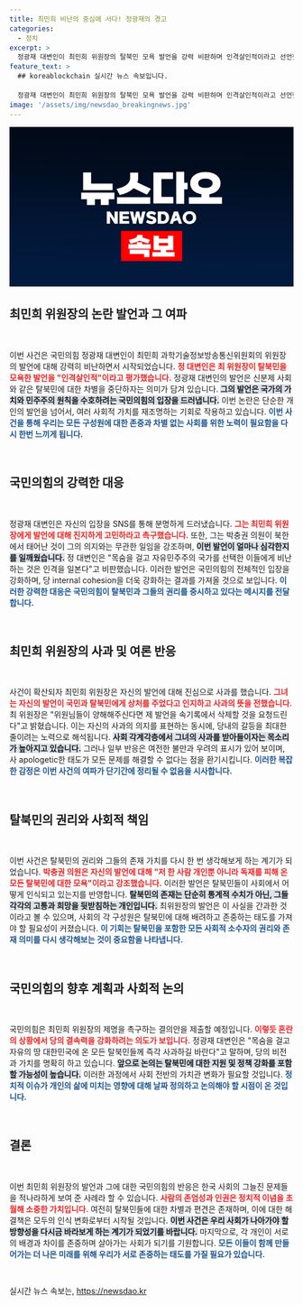 ```yaml
---
title: 최민희 비난의 중심에 서다! 정광재의 경고
categories:
  - 정치
excerpt: >
  정광재 대변인이 최민희 위원장의 탈북민 모욕 발언을 강력 비판하며 인격살인적이라고 선언했다. 국민의힘은 최 의원의 제명 촉구 결의안을 제출하겠다고 경고하며, 탈북민에 대한 존중을 촉구했다.
feature_text: >
  ## koreablockchain 실시간 뉴스 속보입니다.

  정광재 대변인이 최민희 위원장의 탈북민 모욕 발언을 강력 비판하며 인격살인적이라고 선언했다. 국민의힘은 최 의원의 제명 촉구 결의안을 제출하겠다고 경고하며, 탈북민에 대한 존중을 촉구했다.
image: '/assets/img/newsdao_breakingnews.jpg'
---
```


<p><img src="/assets/img/newsdao_breakingnews.jpg" alt="koreablockchain 속보" /></p>

<h2 data-ke-size="size26">최민희 위원장의 논란 발언과 그 여파</h2>

<p data-ke-size="size16">&nbsp;</p>

<p>이번 사건은 국민의힘 정광재 대변인이 최민희 과학기술정보방송통신위원회의 위원장의 발언에 대해 강력히 비난하면서 시작되었습니다. <b><span style="color: #ee2323;">정 대변인은 최 위원장이 탈북민을 모욕한 발언을 "인격살인적"이라고 평가했습니다.</span></b> 정광재 대변인의 발언은 신분제 사회와 같은 탈북민에 대한 차별을 중단하자는 의미가 담겨 있습니다. <b><span style="background-color: #21538527;">그의 발언은 국가의 가치와 민주주의 원칙을 수호하려는 국민의힘의 입장을 드러냅니다.</span></b> 이번 논란은 단순한 개인의 발언을 넘어서, 여러 사회적 가치를 재조명하는 기회로 작용하고 있습니다. <b><span style="color: #1a5490;">이번 사건을 통해 우리는 모든 구성원에 대한 존중과 차별 없는 사회를 위한 노력이 필요함을 다시 한번 느끼게 됩니다.</span></b></p>

<p data-ke-size="size16">&nbsp;</p>

<h2 data-ke-size="size26">국민의힘의 강력한 대응</h2>

<p data-ke-size="size16">&nbsp;</p>

<p>정광재 대변인은 자신의 입장을 SNS를 통해 분명하게 드러냈습니다. <b><span style="color: #ee2323;">그는 최민희 위원장에게 발언에 대해 진지하게 고민하라고 촉구했습니다.</span></b> 또한, 그는 박충권 의원이 북한에서 태어난 것이 그의 의지와는 무관한 일임을 강조하며, <b><span style="background-color: #21538527;">이번 발언이 얼마나 심각한지를 일깨웠습니다.</span></b> 정 대변인은 "목숨을 걸고 자유민주주의 국가를 선택한 이들에게 비난하는 것은 인격을 일본다"고 비판했습니다. 이러한 발언은 국민의힘의 전체적인 입장을 강화하며, 당 internal cohesion을 더욱 강화하는 결과를 가져올 것으로 보입니다. <b><span style="color: #1a5490;">이러한 강력한 대응은 국민의힘이 탈북민과 그들의 권리를 중시하고 있다는 메시지를 전달합니다.</span></b></p>

<p data-ke-size="size16">&nbsp;</p>

<h2 data-ke-size="size26">최민희 위원장의 사과 및 여론 반응</h2>

<p data-ke-size="size16">&nbsp;</p>

<p>사건이 확산되자 최민희 위원장은 자신의 발언에 대해 진심으로 사과를 했습니다. <b><span style="color: #ee2323;">그녀는 자신의 발언이 국민과 탈북민에게 상처를 주었다고 인지하고 사과의 뜻을 전했습니다.</span></b> 최 위원장은 "위원님들이 양해해주신다면 제 발언을 속기록에서 삭제할 것을 요청드린다"고 밝혔습니다. 이는 자신의 사과의 의지를 표현하는 동시에, 당내의 갈등을 최대한 줄이려는 노력으로 해석됩니다. <b><span style="background-color: #21538527;">사회 각계각층에서 그녀의 사과를 받아들이자는 목소리가 높아지고 있습니다.</span></b> 그러나 일부 반응은 여전한 불만과 우려의 표시가 있어 보이며, 사 apologetic한 태도가 모든 문제를 해결할 수 없다는 점을 환기시킵니다. <b><span style="color: #1a5490;">이러한 복잡한 감정은 이번 사건의 여파가 단기간에 정리될 수 없음을 시사합니다.</span></b></p>

<p data-ke-size="size16">&nbsp;</p>

<h2 data-ke-size="size26">탈북민의 권리와 사회적 책임</h2>

<p data-ke-size="size16">&nbsp;</p>

<p>이번 사건은 탈북민의 권리와 그들의 존재 가치를 다시 한 번 생각해보게 하는 계기가 되었습니다. <b><span style="color: #ee2323;">박충권 의원은 자신의 발언에 대해 "저 한 사람 개인뿐 아니라 독재를 피해 온 모든 탈북민에 대한 모욕"이라고 강조했습니다.</span></b> 이러한 발언은 탈북민들이 사회에서 어떻게 인식되고 있는지를 반영합니다. <b><span style="background-color: #21538527;">탈북민의 존재는 단순히 통계적 수치가 아닌, 그들 각각의 고통과 희망을 뒷받침하는 개인입니다.</span></b> 최위원장의 발언은 이 사실을 간과한 것이라고 볼 수 있으며, 사회의 각 구성원은 탈북민에 대해 배려하고 존중하는 태도를 가져야 할 필요성이 커졌습니다. <b><span style="color: #1a5490;">이 기회는 탈북민을 포함한 모든 사회적 소수자의 권리와 존재 의미를 다시 생각해보는 것이 중요함을 나타냅니다.</span></b></p>

<p data-ke-size="size16">&nbsp;</p>

<h2 data-ke-size="size26">국민의힘의 향후 계획과 사회적 논의</h2>

<p data-ke-size="size16">&nbsp;</p>

<p>국민의힘은 최민희 위원장의 제명을 촉구하는 결의안을 제출할 예정입니다. <b><span style="color: #ee2323;">이렇듯 혼란의 상황에서 당의 결속력을 강화하려는 의도가 보입니다.</span></b> 정광재 대변인은 "목숨을 걸고 자유의 땅 대한민국에 온 모든 탈북민들께 즉각 사과하길 바란다"고 말하며, 당의 비전과 가치를 명확히 하고 있습니다. <b><span style="background-color: #21538527;">앞으로 논의는 탈북민에 대한 지원 및 정책 강화를 포함할 가능성이 높습니다.</span></b> 이러한 과정에서 사회 전반의 가치관 변화가 필요할 것입니다. <b><span style="color: #1a5490;">정치적 이슈가 개인의 삶에 미치는 영향에 대해 날짜 정의하고 논의해야 할 시점이 온 것입니다.</span></b></p>

<p data-ke-size="size16">&nbsp;</p>

<h2 data-ke-size="size26">결론</h2>

<p data-ke-size="size16">&nbsp;</p>

<p>이번 최민희 위원장의 발언과 그에 대한 국민의힘의 반응은 한국 사회의 그늘진 문제들을 적나라하게 보여 준 사례라 할 수 있습니다. <b><span style="color: #ee2323;">사람의 존엄성과 인권은 정치적 이념을 초월해 소중한 가치입니다.</span></b> 여전히 탈북민들에 대한 차별과 편견은 존재하며, 이에 대한 해결책은 모두의 인식 변화로부터 시작될 것입니다. <b><span style="background-color: #21538527;">이번 사건은 우리 사회가 나아가야 할 방향성을 다시금 바라보게 하는 계기가 되었기를 바랍니다.</span></b> 마지막으로, 각 개인이 서로의 배경과 차이를 존중하며 살아가는 사회가 되기를 기원합니다. <b><span style="color: #1a5490;">모든 이들이 함께 만들어가는 더 나은 미래를 위해 우리가 서로 존중하는 태도를 가질 필요가 있습니다.</span></b></p>

<p data-ke-size="size16">&nbsp;</p>
실시간 뉴스 속보는, <a href="https://newsdao.kr" rel="dofollow">https://newsdao.kr</a>


